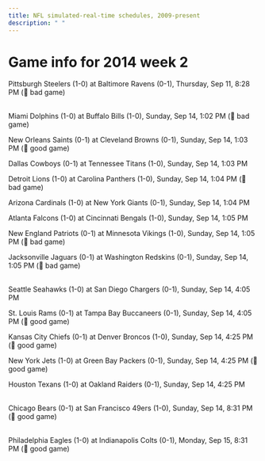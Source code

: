 ```yaml
---
title: NFL simulated-real-time schedules, 2009-present
description: " "
---
```


# Game info for 2014 week 2

Pittsburgh Steelers (1-0) at Baltimore Ravens (0-1), Thursday, Sep 11, 8:28 PM (:red_circle: bad game)

<br/>Miami Dolphins (1-0) at Buffalo Bills (1-0), Sunday, Sep 14, 1:02 PM (:red_circle: bad game)

New Orleans Saints (0-1) at Cleveland Browns (0-1), Sunday, Sep 14, 1:03 PM (:football: good game)

Dallas Cowboys (0-1) at Tennessee Titans (1-0), Sunday, Sep 14, 1:03 PM

Detroit Lions (1-0) at Carolina Panthers (1-0), Sunday, Sep 14, 1:04 PM (:red_circle: bad game)

Arizona Cardinals (1-0) at New York Giants (0-1), Sunday, Sep 14, 1:04 PM

Atlanta Falcons (1-0) at Cincinnati Bengals (1-0), Sunday, Sep 14, 1:05 PM

New England Patriots (0-1) at Minnesota Vikings (1-0), Sunday, Sep 14, 1:05 PM (:red_circle: bad game)

Jacksonville Jaguars (0-1) at Washington Redskins (0-1), Sunday, Sep 14, 1:05 PM (:red_circle: bad game)

<br/>Seattle Seahawks (1-0) at San Diego Chargers (0-1), Sunday, Sep 14, 4:05 PM

St. Louis Rams (0-1) at Tampa Bay Buccaneers (0-1), Sunday, Sep 14, 4:05 PM (:football: good game)

Kansas City Chiefs (0-1) at Denver Broncos (1-0), Sunday, Sep 14, 4:25 PM (:football: good game)

New York Jets (1-0) at Green Bay Packers (0-1), Sunday, Sep 14, 4:25 PM (:football: good game)

Houston Texans (1-0) at Oakland Raiders (0-1), Sunday, Sep 14, 4:25 PM

<br/>Chicago Bears (0-1) at San Francisco 49ers (1-0), Sunday, Sep 14, 8:31 PM (:football: good game)

<br/>Philadelphia Eagles (1-0) at Indianapolis Colts (0-1), Monday, Sep 15, 8:31 PM (:football: good game)

